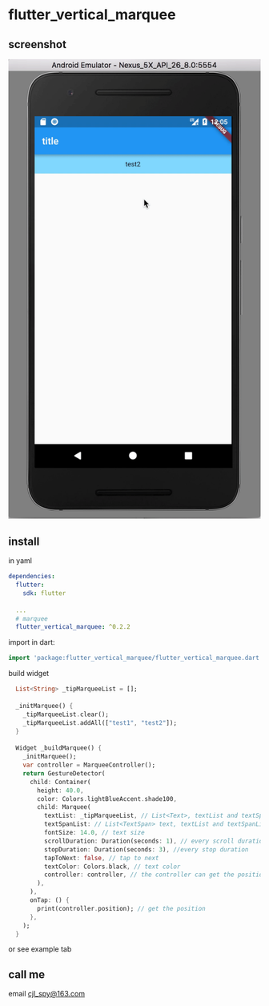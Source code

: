 # flutter_vertical_marquee

## screenshot

![image](https://raw.githubusercontent.com/CaiJingLong/some_asset/master/flutter_vertical_marquee1.gif)

## install

in yaml

```yaml
dependencies:
  flutter:
    sdk: flutter

  ...
  # marquee
  flutter_vertical_marquee: ^0.2.2
```

import in dart:

```dart
import 'package:flutter_vertical_marquee/flutter_vertical_marquee.dart';
```

build widget

```dart
  List<String> _tipMarqueeList = [];

  _initMarquee() {
    _tipMarqueeList.clear();
    _tipMarqueeList.addAll(["test1", "test2"]);
  }

  Widget _buildMarquee() {
    _initMarquee();
    var controller = MarqueeController();
    return GestureDetector(
      child: Container(
        height: 40.0,
        color: Colors.lightBlueAccent.shade100,
        child: Marquee(
          textList: _tipMarqueeList, // List<Text>, textList and textSpanList can only have one of code.
          textSpanList: // List<TextSpan> text, textList and textSpanList can only have one of code.
          fontSize: 14.0, // text size
          scrollDuration: Duration(seconds: 1), // every scroll duration
          stopDuration: Duration(seconds: 3), //every stop duration
          tapToNext: false, // tap to next
          textColor: Colors.black, // text color
          controller: controller, // the controller can get the position
        ),
      ),
      onTap: () {
        print(controller.position); // get the position
      },
    );
  }
```

or see example tab

## call me

email cjl_spy@163.com
